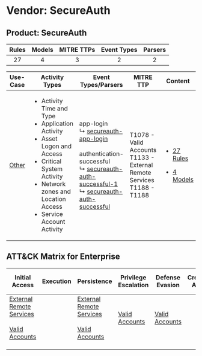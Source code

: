 Vendor: SecureAuth
==================
Product: SecureAuth
-------------------
| Rules | Models | MITRE TTPs | Event Types | Parsers |
|:-----:|:------:|:----------:|:-----------:|:-------:|
|  27   |   4    |     3      |      2      |    2    |

|                Use-Case                | Activity Types                                                                                                                                                                                                    | Event Types/Parsers                                                                                                                                                                                                                                                                                              | MITRE TTP                                                                       | Content                                                                                                 |
|:--------------------------------------:| ----------------------------------------------------------------------------------------------------------------------------------------------------------------------------------------------------------------- | ---------------------------------------------------------------------------------------------------------------------------------------------------------------------------------------------------------------------------------------------------------------------------------------------------------------- | ------------------------------------------------------------------------------- | ------------------------------------------------------------------------------------------------------- |
| [Other](../../../UseCases/uc_other.md) | <ul><li>Activity Time  and Type</li><li>Application Activity</li><li>Asset Logon and Access</li><li>Critical System Activity</li><li>Network zones and Location Access</li><li>Service Account Activity</li></ul> |  app-login<br> ↳ [secureauth-app-login](Parsers/parserContent_secureauth-app-login.md)<br><br> authentication-successful<br> ↳ [secureauth-auth-successful-1](Parsers/parserContent_secureauth-auth-successful-1.md)<br> ↳ [secureauth-auth-successful](Parsers/parserContent_secureauth-auth-successful.md)<br> | T1078 - Valid Accounts<br>T1133 - External Remote Services<br>T1188 - T1188<br> | [<ul><li>27 Rules</li></ul><ul><li>4 Models</li></ul>](Rules_Models/r_m_secureauth_secureauth_Other.md) |

ATT&CK Matrix for Enterprise
----------------------------
| Initial Access                                                                                                                                   | Execution | Persistence                                                                                                                                      | Privilege Escalation                                                | Defense Evasion                                                     | Credential Access | Discovery | Lateral Movement | Collection | Command and Control | Exfiltration | Impact |
| ------------------------------------------------------------------------------------------------------------------------------------------------ | --------- | ------------------------------------------------------------------------------------------------------------------------------------------------ | ------------------------------------------------------------------- | ------------------------------------------------------------------- | ----------------- | --------- | ---------------- | ---------- | ------------------- | ------------ | ------ |
| [External Remote Services](https://attack.mitre.org/techniques/T1133)<br><br>[Valid Accounts](https://attack.mitre.org/techniques/T1078)<br><br> |           | [External Remote Services](https://attack.mitre.org/techniques/T1133)<br><br>[Valid Accounts](https://attack.mitre.org/techniques/T1078)<br><br> | [Valid Accounts](https://attack.mitre.org/techniques/T1078)<br><br> | [Valid Accounts](https://attack.mitre.org/techniques/T1078)<br><br> |                   |           |                  |            |                     |              |        |